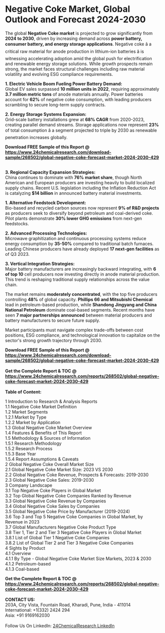 <h1>Negative Coke Market, Global Outlook and Forecast 2024-2030</h1><p>The global <strong>Negative Coke market</strong> is projected to grow significantly from <strong>2024 to 2030</strong>, driven by increasing demand across <strong>power battery, consumer battery, and energy storage applications</strong>. Negative coke â a critical raw material for anode production in lithium-ion batteries â is witnessing accelerating adoption amid the global push for electrification and renewable energy storage solutions. While growth prospects remain strong, the market faces structural challenges including raw material volatility and evolving ESG compliance requirements.</p><p><strong>1. Electric Vehicle Boom Fueling Power Battery Demand:</strong><br>
Global EV sales surpassed <strong>10 million units in 2022</strong>, requiring approximately <strong>3.7 million metric tons</strong> of anode materials annually. Power batteries account for <strong>62%</strong> of negative coke consumption, with leading producers scrambling to secure long-term supply contracts.</p><p><strong>2. Energy Storage Systems Expansion:</strong><br>
Grid-scale battery installations grew at <strong>68% CAGR</strong> from 2020-2023, creating parallel demand streams. Storage applications now represent <strong>23%</strong> of total consumption â a segment projected to triple by 2030 as renewable penetration increases globally.</p><div><b>Download FREE Sample of this Report @ 
            <a href="https://www.24chemicalresearch.com/download-sample/268502/global-negative-coke-forecast-market-2024-2030-429">
            https://www.24chemicalresearch.com/download-sample/268502/global-negative-coke-forecast-market-2024-2030-429</a></b></div><br><p><strong>3. Regional Capacity Expansion Strategies:</strong><br>
China continues to dominate with <strong>76% market share</strong>, though North American and European producers are investing heavily to build localized supply chains. Recent U.S. legislation including the Inflation Reduction Act is catalyzing <strong>$14 billion</strong> in announced battery material investments.</p><p><strong>1. Alternative Feedstock Development:</strong><br>
Bio-based and recycled carbon sources now represent <strong>9% of R&amp;D projects</strong> as producers seek to diversify beyond petroleum and coal-derived coke. Pilot plants demonstrate <strong>30% lower GHG emissions</strong> from next-gen feedstocks.</p><p><strong>2. Advanced Processing Technologies:</strong><br>
Microwave graphitization and continuous processing systems reduce energy consumption by <strong>35-50%</strong> compared to traditional batch furnaces. Leading Chinese producers have already deployed <strong>17 next-gen facilities</strong> as of Q3 2023.</p><p><strong>3. Vertical Integration Strategies:</strong><br>
Major battery manufacturers are increasingly backward integrating, with <strong>6 of top 10</strong> cell producers now investing directly in anode material production. This trend is reshaping traditional supply relationships across the value chain.</p><p>The market remains <strong>moderately concentrated</strong>, with the top five producers controlling <strong>48%</strong> of global capacity. <strong>Phillips 66 and Mitsubishi Chemical</strong> lead in petroleum-based production, while <strong>Shandong Jingyang and China National Petroleum</strong> dominate coal-based segments. Recent months have seen <strong>7 major partnerships announced</strong> between material producers and battery manufacturers to secure future supply.</p><p>Market participants must navigate complex trade-offs between cost positions, ESG compliance, and technological innovation to capitalize on the sector's strong growth trajectory through 2030.</p><div><b>Download FREE Sample of this Report @ 
            <a href="https://www.24chemicalresearch.com/download-sample/268502/global-negative-coke-forecast-market-2024-2030-429">
            https://www.24chemicalresearch.com/download-sample/268502/global-negative-coke-forecast-market-2024-2030-429</a></b></div><br><div><b>Get the Complete Report & TOC @ 
            <a href="https://www.24chemicalresearch.com/reports/268502/global-negative-coke-forecast-market-2024-2030-429">
            https://www.24chemicalresearch.com/reports/268502/global-negative-coke-forecast-market-2024-2030-429</a></b></div><br>
            <b>Table of Content:</b><p>1 Introduction to Research & Analysis Reports<br />
    1.1 Negative Coke Market Definition<br />
    1.2 Market Segments<br />
        1.2.1 Market by Type<br />
        1.2.2 Market by Application<br />
    1.3 Global Negative Coke Market Overview<br />
    1.4 Features & Benefits of This Report<br />
    1.5 Methodology & Sources of Information<br />
        1.5.1 Research Methodology<br />
        1.5.2 Research Process<br />
        1.5.3 Base Year<br />
        1.5.4 Report Assumptions & Caveats<br />
2 Global Negative Coke Overall Market Size<br />
    2.1 Global Negative Coke Market Size: 2023 VS 2030<br />
    2.2 Global Negative Coke Revenue, Prospects & Forecasts: 2019-2030<br />
    2.3 Global Negative Coke Sales: 2019-2030<br />
3 Company Landscape<br />
    3.1 Top Negative Coke Players in Global Market<br />
    3.2 Top Global Negative Coke Companies Ranked by Revenue<br />
    3.3 Global Negative Coke Revenue by Companies<br />
    3.4 Global Negative Coke Sales by Companies<br />
    3.5 Global Negative Coke Price by Manufacturer (2019-2024)<br />
    3.6 Top 3 and Top 5 Negative Coke Companies in Global Market, by Revenue in 2023<br />
    3.7 Global Manufacturers Negative Coke Product Type<br />
    3.8 Tier 1, Tier 2 and Tier 3 Negative Coke Players in Global Market<br />
        3.8.1 List of Global Tier 1 Negative Coke Companies<br />
        3.8.2 List of Global Tier 2 and Tier 3 Negative Coke Companies<br />
4 Sights by Product<br />
    4.1 Overview<br />
        4.1.1 By Type - Global Negative Coke Market Size Markets, 2023 & 2030<br />
        4.1.2 Petroleum-based<br />
        4.1.3 Coal-based<br />
    </p><div><b>Get the Complete Report & TOC @ 
            <a href="https://www.24chemicalresearch.com/reports/268502/global-negative-coke-forecast-market-2024-2030-429">
            https://www.24chemicalresearch.com/reports/268502/global-negative-coke-forecast-market-2024-2030-429</a></b></div><br><b>CONTACT US:</b><br>
            203A, City Vista, Fountain Road, Kharadi, Pune, India - 411014<br>
            International: +1(332) 2424 294<br>
            Asia: +91 9169162030 <br><br>
            Follow Us On LinkedIn: <a href="https://www.linkedin.com/company/24chemicalresearch/">24ChemicalResearch LinkedIn</a>